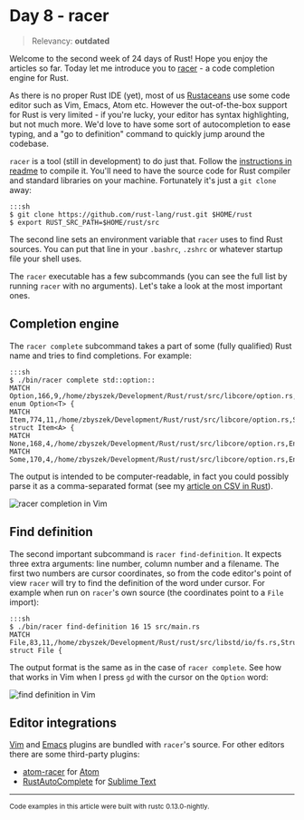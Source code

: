 # Day 8 - racer

> Relevancy: **outdated**

Welcome to the second week of 24 days of Rust! Hope you enjoy the articles so far. Today let me introduce you to [racer](https://github.com/phildawes/racer) - a code completion engine for Rust.

As there is no proper Rust IDE (yet), most of us [Rustaceans](http://www.rustaceans.org/) use some code editor such as Vim, Emacs, Atom etc. However the out-of-the-box support for Rust is very limited - if you're lucky, your editor has syntax highlighting, but not much more. We'd love to have some sort of autocompletion to ease typing, and a "go to definition" command to quickly jump around the codebase.

`racer` is a tool (still in development) to do just that. Follow the [instructions in readme](https://github.com/phildawes/racer) to compile it. You'll need to have the source code for Rust compiler and standard libraries on your machine. Fortunately it's just a `git clone` away:

    :::sh
    $ git clone https://github.com/rust-lang/rust.git $HOME/rust
    $ export RUST_SRC_PATH=$HOME/rust/src

The second line sets an environment variable that `racer` uses to find Rust sources. You can put that line in your `.bashrc`, `.zshrc` or whatever startup file your shell uses.

The `racer` executable has a few subcommands (you can see the full list by running `racer` with no arguments). Let's take a look at the most important ones.

Completion engine
-----------------

The `racer complete` subcommand takes a part of some (fully qualified) Rust name and tries to find completions. For example:

    :::sh
    $ ./bin/racer complete std::option::
    MATCH Option,166,9,/home/zbyszek/Development/Rust/rust/src/libcore/option.rs,Enum,pub enum Option<T> {
    MATCH Item,774,11,/home/zbyszek/Development/Rust/rust/src/libcore/option.rs,Struct,pub struct Item<A> {
    MATCH None,168,4,/home/zbyszek/Development/Rust/rust/src/libcore/option.rs,EnumVariant,None,
    MATCH Some,170,4,/home/zbyszek/Development/Rust/rust/src/libcore/option.rs,EnumVariant,Some(T)

The output is intended to be computer-readable, in fact you could possibly parse it as a comma-separated format (see my [article on CSV in Rust](https://siciarz.net/24-days-of-rust-csv/)).

![racer completion in Vim](//i.imgur.com/gE3Q7i4.png)

Find definition
---------------

The second important subcommand is `racer find-definition`. It expects three extra arguments: line number, column number and a filename. The first two numbers are cursor coordinates, so from the code editor's point of view `racer` will try to find the definition of the word under cursor. For example when run on `racer`'s own source (the coordinates point to a `File` import):

    :::sh
    $ ./bin/racer find-definition 16 15 src/main.rs
    MATCH File,83,11,/home/zbyszek/Development/Rust/rust/src/libstd/io/fs.rs,Struct,pub struct File {

The output format is the same as in the case of `racer complete`. See how that works in Vim when I press `gd` with the cursor on the `Option` word:

![find definition in Vim](//i.imgur.com/fyE80H5.gif)

Editor integrations
-------------------

[Vim](https://github.com/phildawes/racer/blob/master/editors/racer.vim) and [Emacs](https://github.com/phildawes/racer/blob/master/editors/racer.el) plugins are bundled with `racer`'s source. For other editors there are some third-party plugins:

 * [atom-racer](https://github.com/edubkendo/atom-racer) for [Atom](https://atom.io/)
 * [RustAutoComplete](https://sublime.wbond.net/packages/RustAutoComplete) for [Sublime Text](http://www.sublimetext.com/)

----

<small>
Code examples in this article were built with rustc 0.13.0-nightly.
</small>

